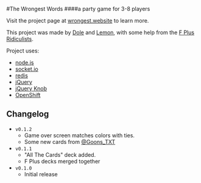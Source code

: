 #The Wrongest Words
####a party game for 3-8 players

Visit the project page at [wrongest.website](http://www.wrongest.website/) to learn more.

This project was made by [Dole](https://github.com/AnotherDole) and [Lemon](https://github.com/AhoyLemon), with some help from the [F Plus Ridiculists](http://thefpl.us/meet).

Project uses:
* [node.js](https://nodejs.org/)
* [socket.io](http://socket.io/)
* [redis](http://redis.io/)
* [jQuery](https://jquery.com/)
* [jQuery Knob](http://anthonyterrien.com/knob/)
* [OpenShift](https://www.openshift.com/)

## Changelog
* `v0.1.2`
  * Game over screen matches colors with ties.
  * Some new cards from [@Goons_TXT](https://twitter.com/goons_txt)
* `v0.1.1`
  * "All The Cards" deck added.
  * F Plus decks merged together
* `v0.1.0`
  * Initial release